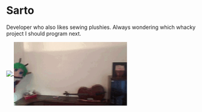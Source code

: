 # Sarto

Developer who also likes sewing plushies. Always wondering which whacky project I should program next.

<a href="https://github.com/anuraghazra/github-readme-stats">
  <img align="center" src="https://github-readme-stats.vercel.app/api/top-langs/?username=SartoRiccardo&layout=compact&hide=css" />
</a>
<a href="#">
  <img align="center" src="wriggle.gif" />
</a>

